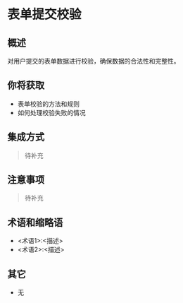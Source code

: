 # 表单提交校验

## 概述

对用户提交的表单数据进行校验，确保数据的合法性和完整性。

## 你将获取

- 表单校验的方法和规则
- 如何处理校验失败的情况


## 集成方式

> 待补充

## 注意事项

> 待补充

## 术语和缩略语

- <术语1>:<描述>
- <术语2>:<描述>

## 其它

- 无
